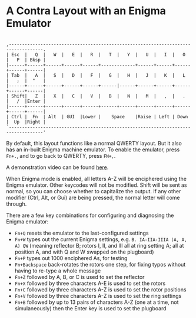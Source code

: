 # A Contra Layout with an Enigma Emulator

```

,-----------------------------------------------------------------------------------.
| Esc  |   Q  |   W  |   E  |   R  |   T  |   Y  |   U  |   I  |   O  |   P  | Bksp |
|------+------+------+------+------+-------------+------+------+------+------+------|
| Tab  |   A  |   S  |   D  |   F  |   G  |   H  |   J  |   K  |   L  |   ;  |  "   |
|------+------+------+------+------+------|------+------+------+------+------+------|
| Shift|   Z  |   X  |   C  |   V  |   B  |   N  |   M  |   ,  |   .  |   /  |Enter |
|------+------+------+------+------+------+------+------+------+------+------+------|
| Ctrl |  Fn  | Alt  | GUI  |Lower |    Space    |Raise | Left | Down |  Up  |Right |
`-----------------------------------------------------------------------------------'
```

By default, this layout functions like a normal QWERTY layout. But it also has an in-built Enigma machine emulator.
To enable the emulator, press `Fn+.`, and to go back to QWERTY, press `FN+,`.

A demonstration video can be found [here](https://youtu.be/p8kBjP1DCzo).

When Enigma mode is enabled, all letters A-Z will be enciphered using the Enigma emulator. Other keycodes will not be modified. Shift will be sent as normal, so you can choose whether to capitalize the output. If any other modifier (Ctrl, Alt, or Gui) are being pressed, the normal letter will come through.

There are a few key combinations for configuring and diagnosing the Enigma emulator:

* `Fn+Q` resets the emulator to the last-configured settings
* `Fn+W` types out the current Enigma settings, e.g. `B. IA-IIA-IIIA (A, A, A) QW` (meaning reflector B; rotors I, II, and III all at ring setting A; all at position A, and with Q and W swapped on the plugboard)
* `Fn+P` types out 1000 enciphered As, for testing
* `Fn+Backspace` back-rotates the rotors one step, for fixing typos without having to re-type a whole message
* `Fn+Z` followed by A, B, or C is used to set the reflector
* `Fn+X` followed by three characters A-E is used to set the rotors
* `Fn+C` followed by three characters A-Z is used to set the rotor positions
* `Fn+V` followed by three characters A-Z is used to set the ring settings
* `Fn+B` followed by up to 13 pairs of characters A-Z (one at a time, not simulaneously) then the Enter key is used to set the plugboard


